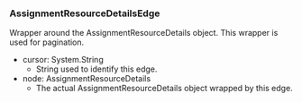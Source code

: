 ### AssignmentResourceDetailsEdge
Wrapper around the AssignmentResourceDetails object. This wrapper is used for pagination.

- cursor: System.String
  - String used to identify this edge.
- node: AssignmentResourceDetails
  - The actual AssignmentResourceDetails object wrapped by this edge.
